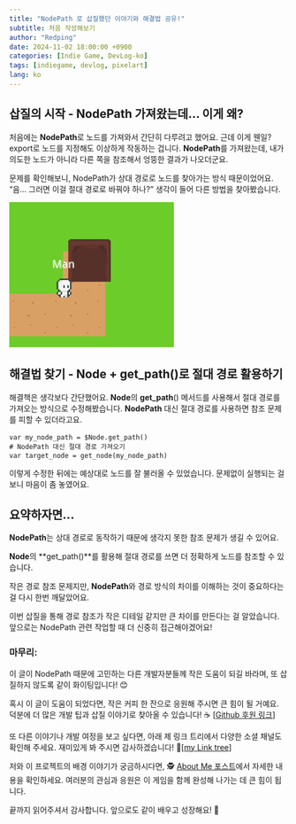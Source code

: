 ```yaml
---
title: "NodePath 로 삽질했던 이야기와 해결법 공유!"
subtitle: 처음 작성해보기
author: "Redping"
date: 2024-11-02 18:00:00 +0900
categories: [Indie Game, DevLog-ko]
tags: [indiegame, devlog, pixelart]
lang: ko
---
```


## 삽질의 시작 - NodePath 가져왔는데... 이게 왜?

처음에는 **NodePath**로 노드를 가져와서 간단히 다루려고 했어요. 근데 이게 웬일? export로 노드를 지정해도 이상하게 작동하는 겁니다. **NodePath**를 가져왔는데, 내가 의도한 노드가 아니라 다른 쪽을 참조해서 엉뚱한 결과가 나오더군요.


문제를 확인해보니, NodePath가 상대 경로로 노드를 찾아가는 방식 때문이었어요. “음… 그러면 이걸 절대 경로로 바꿔야 하나?” 생각이 들어 다른 방법을 찾아봤습니다.

![NodePath game Image](/img/nodepath_post.png)

## 해결법 찾기 - Node + get_path()로 절대 경로 활용하기


해결책은 생각보다 간단했어요. **Node**의 **get_path**() 메서드를 사용해서 절대 경로를 가져오는 방식으로 수정해봤습니다. **NodePath** 대신 절대 경로를 사용하면 참조 문제를 피할 수 있더라고요.


```gdscript
var my_node_path = $Node.get_path()
# NodePath 대신 절대 경로 가져오기
var target_node = get_node(my_node_path)
```


이렇게 수정한 뒤에는 예상대로 노드를 잘 불러올 수 있었습니다. 문제없이 실행되는 걸 보니 마음이 좀 놓였어요.


## 요약하자면...


**NodePath**는 상대 경로로 동작하기 때문에 생각지 못한 참조 문제가 생길 수 있어요.


**Node**의 **get_path()**를 활용해 절대 경로를 쓰면 더 정확하게 노드를 참조할 수 있습니다.


작은 경로 참조 문제지만, **NodePath**와 경로 방식의 차이를 이해하는 것이 중요하다는 걸 다시 한번 깨달았어요.


이번 삽질을 통해 경로 참조가 작은 디테일 같지만 큰 차이를 만든다는 걸 알았습니다. 앞으로는 NodePath 관련 작업할 때 더 신중히 접근해야겠어요!


### 마무리:


이 글이 NodePath 때문에 고민하는 다른 개발자분들께 작은 도움이 되길 바라며, 또 삽질하지 않도록 같이 화이팅입니다! 😊

혹시 이 글이 도움이 되었다면, 작은 커피 한 잔으로 응원해 주시면 큰 힘이 될 거예요. 덕분에 더 많은 개발 팁과 삽질 이야기로 찾아올 수 있습니다!
☕ [[Github 후원 링크](https://github.com/sponsors/RedpingDev)]


또 다른 이야기나 개발 여정을 보고 싶다면, 아래 제 링크 트리에서 다양한 소셜 채널도 확인해 주세요. 재미있게 봐 주시면 감사하겠습니다! 
🌲[[my Link tree](https://linktr.ee/RedpingGames)]


저와 이 프로젝트의 배경 이야기가 궁금하시다면, 🕵️ [About Me 포스트](/posts/ko/about)에서 자세한 내용을 확인하세요. 여러분의 관심과 응원은 이 게임을 함께 완성해 나가는 데 큰 힘이 됩니다.

끝까지 읽어주셔서 감사합니다. 앞으로도 같이 배우고 성장해요! 🙌
